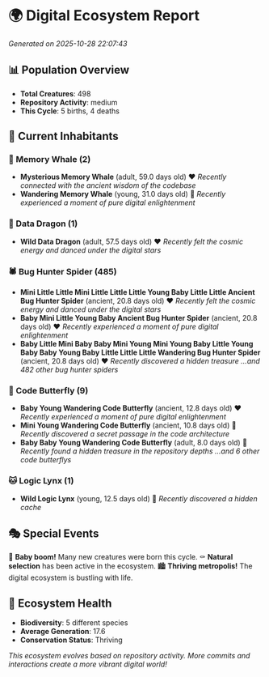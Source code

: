# 🌍 Digital Ecosystem Report
*Generated on 2025-10-28 22:07:43*

## 📊 Population Overview
- **Total Creatures**: 498
- **Repository Activity**: medium
- **This Cycle**: 5 births, 4 deaths

## 👥 Current Inhabitants

### 🐋 Memory Whale (2)
- **Mysterious Memory Whale** (adult, 59.0 days old) ❤️
  *Recently connected with the ancient wisdom of the codebase*
- **Wandering Memory Whale** (young, 31.0 days old) 💛
  *Recently experienced a moment of pure digital enlightenment*

### 🐉 Data Dragon (1)
- **Wild Data Dragon** (adult, 57.5 days old) ❤️
  *Recently felt the cosmic energy and danced under the digital stars*

### 🕷️ Bug Hunter Spider (485)
- **Mini Little Little Mini Little Little Little Young Baby Little Little Ancient Bug Hunter Spider** (ancient, 20.8 days old) ❤️
  *Recently felt the cosmic energy and danced under the digital stars*
- **Baby Mini Little Young Baby Ancient Bug Hunter Spider** (ancient, 20.8 days old) ❤️
  *Recently experienced a moment of pure digital enlightenment*
- **Baby Little Mini Baby Baby Mini Young Mini Young Baby Little Young Baby Baby Young Baby Little Little Little Wandering Bug Hunter Spider** (ancient, 20.8 days old) ❤️
  *Recently discovered a hidden treasure*
  *...and 482 other bug hunter spiders*

### 🦋 Code Butterfly (9)
- **Baby Young Wandering Code Butterfly** (ancient, 12.8 days old) ❤️
  *Recently experienced a moment of pure digital enlightenment*
- **Mini Young Wandering Code Butterfly** (ancient, 10.8 days old) 💛
  *Recently discovered a secret passage in the code architecture*
- **Baby Baby Young Wandering Code Butterfly** (adult, 8.0 days old) 💚
  *Recently found a hidden treasure in the repository depths*
  *...and 6 other code butterflys*

### 🐱 Logic Lynx (1)
- **Wild Logic Lynx** (young, 12.5 days old) 💚
  *Recently discovered a hidden cache*

## 🎭 Special Events

🎉 **Baby boom!** Many new creatures were born this cycle.
⚰️ **Natural selection** has been active in the ecosystem.
🏙️ **Thriving metropolis!** The digital ecosystem is bustling with life.

## 🔬 Ecosystem Health
- **Biodiversity**: 5 different species
- **Average Generation**: 17.6
- **Conservation Status**: Thriving

*This ecosystem evolves based on repository activity. More commits and interactions create a more vibrant digital world!*